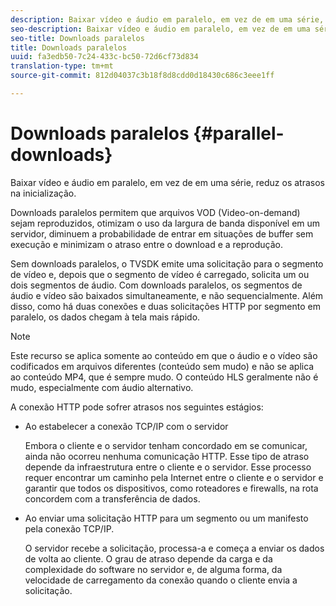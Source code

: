 ```yaml
---
description: Baixar vídeo e áudio em paralelo, em vez de em uma série, reduz os atrasos na inicialização.
seo-description: Baixar vídeo e áudio em paralelo, em vez de em uma série, reduz os atrasos na inicialização.
seo-title: Downloads paralelos
title: Downloads paralelos
uuid: fa3edb50-7c24-433c-bc50-72d6cf73d834
translation-type: tm+mt
source-git-commit: 812d04037c3b18f8d8cdd0d18430c686c3eee1ff

---
```



# Downloads paralelos {#parallel-downloads}

Baixar vídeo e áudio em paralelo, em vez de em uma série, reduz os atrasos na inicialização.

Downloads paralelos permitem que arquivos VOD (Video-on-demand) sejam reproduzidos, otimizam o uso da largura de banda disponível em um servidor, diminuem a probabilidade de entrar em situações de buffer sem execução e minimizam o atraso entre o download e a reprodução.

<!-- 

Removed as part of "no DASH use cases" for 2.5.1, May 31st, 2017 release.
<p>Parallel downloads allows DASH video-on-demand (VOD) files to be played, optimizes the available bandwidth usage from a server, lowers the probability of getting into buffer under-run situations, and minimizes the delay between download and playback. </p>

 -->

Sem downloads paralelos, o TVSDK emite uma solicitação para o segmento de vídeo e, depois que o segmento de vídeo é carregado, solicita um ou dois segmentos de áudio. Com downloads paralelos, os segmentos de áudio e vídeo são baixados simultaneamente, e não sequencialmente. Além disso, como há duas conexões e duas solicitações HTTP por segmento em paralelo, os dados chegam à tela mais rápido.

>[!NOTE]
>
>Este recurso se aplica somente ao conteúdo em que o áudio e o vídeo são codificados em arquivos diferentes (conteúdo sem mudo) e não se aplica ao conteúdo MP4, que é sempre mudo. O conteúdo HLS geralmente não é mudo, especialmente com áudio alternativo.

<!-- 

See comment above (DASH use case removed).
<note type="restriction">
  This feature applies only to content where the audio and video are encoded into different files (unmuxed content) and does not apply to MP4 content, which is always muxed. Most DASH content is unmuxed, and HLS content is often unmuxed, especially with alternate audio. 
</note>

 -->

A conexão HTTP pode sofrer atrasos nos seguintes estágios:

* Ao estabelecer a conexão TCP/IP com o servidor

   Embora o cliente e o servidor tenham concordado em se comunicar, ainda não ocorreu nenhuma comunicação HTTP. Esse tipo de atraso depende da infraestrutura entre o cliente e o servidor. Esse processo requer encontrar um caminho pela Internet entre o cliente e o servidor e garantir que todos os dispositivos, como roteadores e firewalls, na rota concordem com a transferência de dados.
* Ao enviar uma solicitação HTTP para um segmento ou um manifesto pela conexão TCP/IP.

   O servidor recebe a solicitação, processa-a e começa a enviar os dados de volta ao cliente. O grau de atraso depende da carga e da complexidade do software no servidor e, de alguma forma, da velocidade de carregamento da conexão quando o cliente envia a solicitação.


